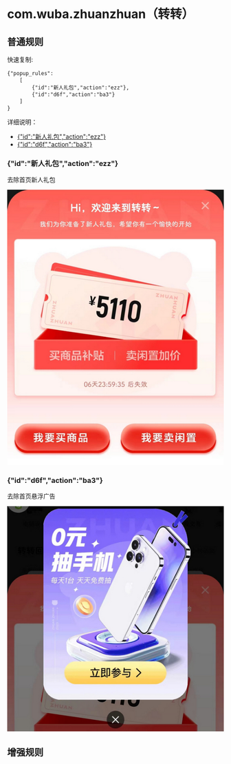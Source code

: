 # com.wuba.zhuanzhuan（转转）

## 普通规则

快速复制:
```
{"popup_rules":
    [
        {"id":"新人礼包","action":"ezz"},
        {"id":"d6f","action":"ba3"}
    ]
}
```
详细说明：
- [{"id":"新人礼包","action":"ezz"}](#id新人礼包actionezz)
- [{"id":"d6f","action":"ba3"}](#idd6factionba3)

### {"id":"新人礼包","action":"ezz"}
去除首页新人礼包

![](./assets/新人礼包.jpg)

### {"id":"d6f","action":"ba3"}
去除首页悬浮广告

![](./assets/首页悬浮广告.jpg)

## 增强规则